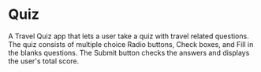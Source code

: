 # Quiz
A Travel Quiz app that lets a user take a quiz with travel related questions.
The quiz consists of multiple choice Radio buttons, Check boxes, and Fill in the blanks questions.
The Submit button checks the answers and displays the user's total score.
